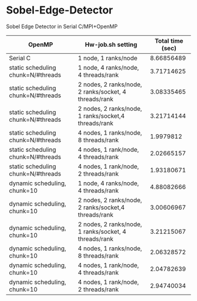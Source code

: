 # Sobel-Edge-Detector
Sobel Edge Detector in Serial C/MPI+OpenMP

| OpenMP                             | Hw-job.sh setting                                     | Total time (sec) |
| ---------------------------------- | ----------------------------------------------------- | ---------------- |
| Serial C                           | 1 node, 1 ranks/node                                  | 8.66856489       |
| static scheduling chunk=N/#threads | 1 node, 4 ranks/node, 4 threads/rank                  | 3.71714625       |
| static scheduling chunk=N/#threads | 2 nodes, 2 ranks/node, 2 ranks/socket, 4 threads/rank | 3.08335465       |
| static scheduling chunk=N/#threads | 2 nodes, 2 ranks/node, 1 ranks/socket,4 threads/rank  | 3.21714144       |
| static scheduling chunk=N/#threads | 4 nodes, 1 ranks/node, 8 threads/rank                 | 1.9979812        |
| static scheduling chunk=N/#threads | 4 nodes, 1 rank/node, 4 threads/rank                  | 2.02665157       |
| static scheduling chunk=N/#threads | 4 nodes, 1 rank/node, 2 threads/rank                  | 1.93180671       |
| dynamic scheduling, chunk=10       | 1 node, 4 ranks/node, 4 threads/rank                  | 4.88082666       |
| dynamic scheduling, chunk=10       | 2 nodes, 2 ranks/node, 2 ranks/socket,4 threads/rank  | 3.00606967       |
| dynamic scheduling, chunk=10       | 2 nodes, 2 ranks/node, 1 ranks/socket, 4 threads/rank | 3.21215067       |
| dynamic scheduling, chunk=10       | 4 nodes, 1 ranks/node, 8 threads/rank                 | 2.06328572       |
| dynamic scheduling, chunk=10       | 4 nodes, 1 rank/node, 4 threads/rank                  | 2.04782639       |
| dynamic scheduling, chunk=10       | 4 nodes, 1 rank/node, 2 threads/rank                  | 2.94740034       |
